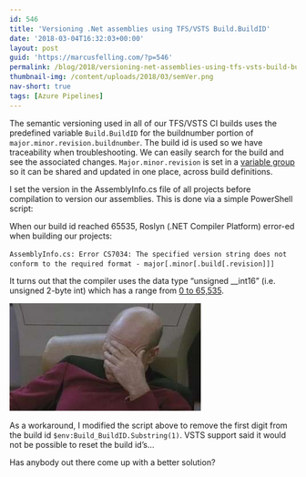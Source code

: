 ```yaml
---
id: 546
title: 'Versioning .Net assemblies using TFS/VSTS Build.BuildID'
date: '2018-03-04T16:32:03+00:00'
layout: post
guid: 'https://marcusfelling.com/?p=546'
permalink: /blog/2018/versioning-net-assemblies-using-tfs-vsts-build-buildid/
thumbnail-img: /content/uploads/2018/03/semVer.png
nav-short: true
tags: [Azure Pipelines]
---
```



The semantic versioning used in all of our TFS/VSTS CI builds uses the predefined variable `Build.BuildID` for the buildnumber portion of `major.minor.revision.buildnumber`. The build id is used so we have traceability when troubleshooting. We can easily search for the build and see the associated changes. `Major.minor.revision` is set in a [variable group](https://docs.microsoft.com/en-us/vsts/build-release/concepts/library/variable-groups) so it can be shared and updated in one place, across build definitions.

I set the version in the AssemblyInfo.cs file of all projects before compilation to version our assemblies. This is done via a simple PowerShell script:

<script src="https://gist.github.com/MarcusFelling/97a7b9a70685080bfe490f46df5cd02a.js"></script>

When our build id reached 65535, Roslyn (.NET Compiler Platform) error-ed when building our projects:

`AssemblyInfo.cs: Error CS7034: The specified version string does not conform to the required format - major[.minor[.build[.revision]]]`

It turns out that the compiler uses the data type “unsigned \_\_int16” (i.e. unsigned 2-byte int) which has a range from [0 to 65,535](https://msdn.microsoft.com/en-us/library/s3f49ktz.aspx).

![](/content/uploads/2018/03/picard-facepalm.jpg)

As a workaround, I modified the script above to remove the first digit from the build id `$env:Build_BuildID.Substring(1)`. VSTS support said it would not be possible to reset the build id’s…

Has anybody out there come up with a better solution?
